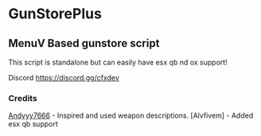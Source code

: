 # GunStorePlus
## MenuV Based gunstore script
This script is standalone but can easily have esx qb nd ox support!


Discord 
https://discord.gg/cfxdev
### Credits
[Andyyy7666](https://github.com/Andyyy7666/AmmuNationStore/tree/main) - Inspired and used weapon descriptions.
[Alvfivem] - Added esx qb support 
